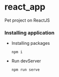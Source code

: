 # react_app
Pet project on ReactJS

### Installing application

- Installing packages

    `npm i`

- Run devServer

    `npm run serve`

